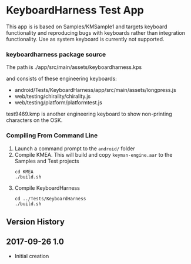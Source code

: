 # KeyboardHarness Test App #

This app is is based on Samples/KMSample1 and targets keyboard functionality and reproducing bugs with keyboards rather than integration functionality. Use as system keyboard is currently not supported.

### keyboardharness package source
The path is ./app/src/main/assets/keyboardharness.kps

and consists of these engineering keyboards:
* android/Tests/KeyboardHarness/app/src/main/assets/longpress.js
* web/testing/chirality/chirality.js
* web/testing/platform/platformtest.js

test9469.kmp is another engineering keyboard to show non-printing characters on the OSK.

### Compiling From Command Line
1. Launch a command prompt to the `android/` folder
2. Compile KMEA. This will build and copy `keyman-engine.aar` to the Samples and Test projects
    ```
    cd KMEA
    ./build.sh
    ```
3. Compile KeyboardHarness
    ```
    cd ../Tests/KeyboardHarness
    ./build.sh
    ```

## Version History ##

## 2017-09-26 1.0
* Initial creation

